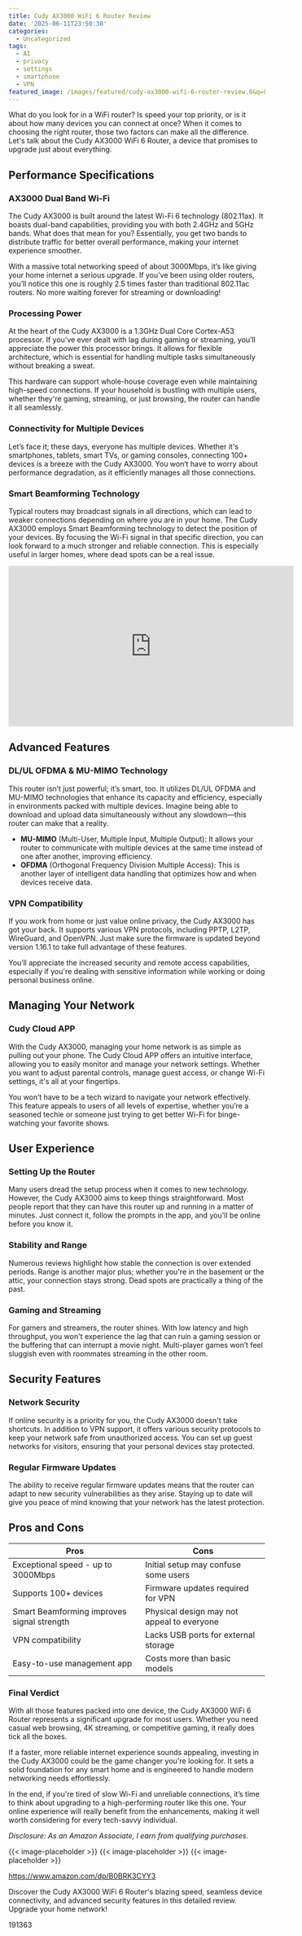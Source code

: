 ```yaml
---
title: Cudy AX3000 WiFi 6 Router Review
date: '2025-06-11T23:50:38'
categories:
  - Uncategorized
tags:
  - AI
  - privacy
  - settings
  - smartphone
  - VPN
featured_image: /images/featured/cudy-ax3000-wifi-6-router-review.0&q=80&w=1080
---
```


<p>What do you look for in a WiFi router? Is speed your top priority, or is it about how many devices you can connect at once? When it comes to choosing the right router, those two factors can make all the difference. Let's talk about the Cudy AX3000 WiFi 6 Router, a device that promises to upgrade just about everything.</p> <p><a rel="nofollow" target="_blank" title="Cudy AX3000 WiFi 6 Router – 802.11ax Wireless Dual Band Gigabit Internet Router, VPN Compatible, MU-MIMO, WireGuard, Cudy Mesh Compatible WR3000" href="https://www.amazon.com/dp/B0BRK3CYY3?tag=8118903-20" style='text-decoration: none; box-shadow: none;'></a></p> <p><a rel="nofollow" target="_blank" title="Check out the Cudy AX3000 WiFi 6 Router – 802.11ax Wireless Dual Band Gigabit Internet Router, VPN Compatible, MU-MIMO, WireGuard, Cudy Mesh Compatible WR3000 here." href="https://www.amazon.com/dp/B0BRK3CYY3?tag=8118903-20" style='text-decoration: none; box-shadow: none;'></a></p> <h2>Performance Specifications</h2> <h3>AX3000 Dual Band Wi-Fi</h3> <p>The Cudy AX3000 is built around the latest Wi-Fi 6 technology (802.11ax). It boasts dual-band capabilities, providing you with both 2.4GHz and 5GHz bands. What does that mean for you? Essentially, you get two bands to distribute traffic for better overall performance, making your internet experience smoother.</p> <p>With a massive total networking speed of about 3000Mbps, it’s like giving your home internet a serious upgrade. If you’ve been using older routers, you’ll notice this one is roughly 2.5 times faster than traditional 802.11ac routers. No more waiting forever for streaming or downloading!</p> <h3>Processing Power</h3> <p>At the heart of the Cudy AX3000 is a 1.3GHz Dual Core Cortex-A53 processor. If you’ve ever dealt with lag during gaming or streaming, you’ll appreciate the power this processor brings. It allows for flexible architecture, which is essential for handling multiple tasks simultaneously without breaking a sweat.</p> <p>This hardware can support whole-house coverage even while maintaining high-speed connections. If your household is bustling with multiple users, whether they're gaming, streaming, or just browsing, the router can handle it all seamlessly.</p> <h3>Connectivity for Multiple Devices</h3> <p>Let’s face it; these days, everyone has multiple devices. Whether it's smartphones, tablets, smart TVs, or gaming consoles, connecting 100+ devices is a breeze with the Cudy AX3000. You won’t have to worry about performance degradation, as it efficiently manages all those connections.</p> <h3>Smart Beamforming Technology</h3> <p>Typical routers may broadcast signals in all directions, which can lead to weaker connections depending on where you are in your home. The Cudy AX3000 employs Smart Beamforming technology to detect the position of your devices. By focusing the Wi-Fi signal in that specific direction, you can look forward to a much stronger and reliable connection. This is especially useful in larger homes, where dead spots can be a real issue.</p> <iframe width="560" height="315" src="https://www.youtube.com/embed/l3PfaKcSOpY" frameborder="0" allow="accelerometer; autoplay; encrypted-media; gyroscope; picture-in-picture" allowfullscreen></iframe> <br> <p><a rel="nofollow" target="_blank" title="Click to view the Cudy AX3000 WiFi 6 Router – 802.11ax Wireless Dual Band Gigabit Internet Router, VPN Compatible, MU-MIMO, WireGuard, Cudy Mesh Compatible WR3000." href="https://www.amazon.com/dp/B0BRK3CYY3?tag=8118903-20" style='text-decoration: none; box-shadow: none;'></a></p> <h2>Advanced Features</h2> <h3>DL/UL OFDMA & MU-MIMO Technology</h3> <p>This router isn’t just powerful; it’s smart, too. It utilizes DL/UL OFDMA and MU-MIMO technologies that enhance its capacity and efficiency, especially in environments packed with multiple devices. Imagine being able to download and upload data simultaneously without any slowdown—this router can make that a reality.</p> <ul> <li> <strong>MU-MIMO</strong> (Multi-User, Multiple Input, Multiple Output): It allows your router to communicate with multiple devices at the same time instead of one after another, improving efficiency.</li> <li> <strong>OFDMA</strong> (Orthogonal Frequency Division Multiple Access): This is another layer of intelligent data handling that optimizes how and when devices receive data.</li> </ul> <h3>VPN Compatibility</h3> <p>If you work from home or just value online privacy, the Cudy AX3000 has got your back. It supports various VPN protocols, including PPTP, L2TP, WireGuard, and OpenVPN. Just make sure the firmware is updated beyond version 1.16.1 to take full advantage of these features.</p> <p>You’ll appreciate the increased security and remote access capabilities, especially if you're dealing with sensitive information while working or doing personal business online.</p> <p><a rel="nofollow" target="_blank" title="Cudy AX3000 WiFi 6 Router – 802.11ax Wireless Dual Band Gigabit Internet Router, VPN Compatible, MU-MIMO, WireGuard, Cudy Mesh Compatible WR3000" href="https://www.amazon.com/dp/B0BRK3CYY3?tag=8118903-20" style='text-decoration: none; box-shadow: none;'></a></p> </p><p></p><p><h2>Managing Your Network</h2> <h3>Cudy Cloud APP</h3> <p>With the Cudy AX3000, managing your home network is as simple as pulling out your phone. The Cudy Cloud APP offers an intuitive interface, allowing you to easily monitor and manage your network settings. Whether you want to adjust parental controls, manage guest access, or change Wi-Fi settings, it's all at your fingertips.</p> <p>You won’t have to be a tech wizard to navigate your network effectively. This feature appeals to users of all levels of expertise, whether you’re a seasoned techie or someone just trying to get better Wi-Fi for binge-watching your favorite shows.</p> <p><a rel="nofollow" target="_blank" title="Cudy AX3000 WiFi 6 Router – 802.11ax Wireless Dual Band Gigabit Internet Router, VPN Compatible, MU-MIMO, WireGuard, Cudy Mesh Compatible WR3000" href="https://www.amazon.com/dp/B0BRK3CYY3?tag=8118903-20" style='text-decoration: none; box-shadow: none;'></a></p> <h2>User Experience</h2> <h3>Setting Up the Router</h3> <p>Many users dread the setup process when it comes to new technology. However, the Cudy AX3000 aims to keep things straightforward. Most people report that they can have this router up and running in a matter of minutes. Just connect it, follow the prompts in the app, and you'll be online before you know it.</p> <h3>Stability and Range</h3> <p>Numerous reviews highlight how stable the connection is over extended periods. Range is another major plus; whether you're in the basement or the attic, your connection stays strong. Dead spots are practically a thing of the past.</p> <h3>Gaming and Streaming</h3> <p>For gamers and streamers, the router shines. With low latency and high throughput, you won't experience the lag that can ruin a gaming session or the buffering that can interrupt a movie night. Multi-player games won’t feel sluggish even with roommates streaming in the other room.</p> <p><a rel="nofollow" target="_blank" title="Cudy AX3000 WiFi 6 Router – 802.11ax Wireless Dual Band Gigabit Internet Router, VPN Compatible, MU-MIMO, WireGuard, Cudy Mesh Compatible WR3000" href="https://www.amazon.com/dp/B0BRK3CYY3?tag=8118903-20" style='text-decoration: none; box-shadow: none;'></a></p> <h2>Security Features</h2> <h3>Network Security</h3> <p>If online security is a priority for you, the Cudy AX3000 doesn't take shortcuts. In addition to VPN support, it offers various security protocols to keep your network safe from unauthorized access. You can set up guest networks for visitors, ensuring that your personal devices stay protected.</p> <h3>Regular Firmware Updates</h3> <p>The ability to receive regular firmware updates means that the router can adapt to new security vulnerabilities as they arise. Staying up to date will give you peace of mind knowing that your network has the latest protection.</p> <p><a rel="nofollow" target="_blank" title="Cudy AX3000 WiFi 6 Router – 802.11ax Wireless Dual Band Gigabit Internet Router, VPN Compatible, MU-MIMO, WireGuard, Cudy Mesh Compatible WR3000" href="https://www.amazon.com/dp/B0BRK3CYY3?tag=8118903-20" style='text-decoration: none; box-shadow: none;'></a></p> <h2>Pros and Cons</h2> <table> <thead> <tr> <th>Pros</th> <th>Cons</th> </tr> </thead> <tbody> <tr> <td>Exceptional speed - up to 3000Mbps</td> <td>Initial setup may confuse some users</td> </tr> <tr> <td>Supports 100+ devices</td> <td>Firmware updates required for VPN</td> </tr> <tr> <td>Smart Beamforming improves signal strength</td> <td>Physical design may not appeal to everyone</td> </tr> <tr> <td>VPN compatibility</td> <td>Lacks USB ports for external storage</td> </tr> <tr> <td>Easy-to-use management app</td> <td>Costs more than basic models</td> </tr> </tbody> </table> <h3>Final Verdict</h3> <p>With all those features packed into one device, the Cudy AX3000 WiFi 6 Router represents a significant upgrade for most users. Whether you need casual web browsing, 4K streaming, or competitive gaming, it really does tick all the boxes.</p> <p>If a faster, more reliable internet experience sounds appealing, investing in the Cudy AX3000 could be the game changer you're looking for. It sets a solid foundation for any smart home and is engineered to handle modern networking needs effortlessly.</p> <p>In the end, if you're tired of slow Wi-Fi and unreliable connections, it’s time to think about upgrading to a high-performing router like this one. Your online experience will really benefit from the enhancements, making it well worth considering for every tech-savvy individual.</p> <p><a rel="nofollow" target="_blank" title="See the Cudy AX3000 WiFi 6 Router – 802.11ax Wireless Dual Band Gigabit Internet Router, VPN Compatible, MU-MIMO, WireGuard, Cudy Mesh Compatible WR3000 in detail." href="https://www.amazon.com/dp/B0BRK3CYY3?tag=8118903-20" style='text-decoration: none; box-shadow: none;'></a></p> <p><i>Disclosure: As an Amazon Associate, I earn from qualifying purchases.</i></p>
{{< image-placeholder >}}
{{< image-placeholder >}}
{{< image-placeholder >}}




https://www.amazon.com/dp/B0BRK3CYY3

Discover the Cudy AX3000 WiFi 6 Router's blazing speed, seamless device connectivity, and advanced security features in this detailed review. Upgrade your home network!

191363

